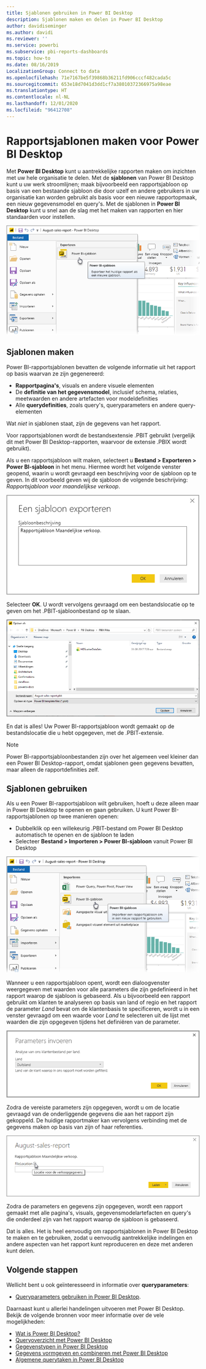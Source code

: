 ```yaml
---
title: Sjablonen gebruiken in Power BI Desktop
description: Sjablonen maken en delen in Power BI Desktop
author: davidiseminger
ms.author: davidi
ms.reviewer: ''
ms.service: powerbi
ms.subservice: pbi-reports-dashboards
ms.topic: how-to
ms.date: 08/16/2019
LocalizationGroup: Connect to data
ms.openlocfilehash: 71e7167be5f39868b36211fd906cccf482cada5c
ms.sourcegitcommit: 653e18d7041d3dd1cf7a38010372366975a98eae
ms.translationtype: HT
ms.contentlocale: nl-NL
ms.lasthandoff: 12/01/2020
ms.locfileid: "96412708"
---
```

# <a name="create-report-templates-for-power-bi-desktop"></a>Rapportsjablonen maken voor Power BI Desktop

Met **Power BI Desktop** kunt u aantrekkelijke rapporten maken om inzichten met uw hele organisatie te delen. Met de **sjablonen** van Power BI Desktop kunt u uw werk stroomlijnen; maak bijvoorbeeld een rapportsjabloon op basis van een bestaande sjabloon die door uzelf en andere gebruikers in uw organisatie kan worden gebruikt als basis voor een nieuwe rapportopmaak, een nieuw gegevensmodel en query's. Met de sjablonen in **Power BI Desktop** kunt u snel aan de slag met het maken van rapporten en hier standaarden voor instellen.

![Rapport exporteren als sjabloon](media/desktop-templates/desktop-templates-01.png)

## <a name="creating-templates"></a>Sjablonen maken

Power BI-rapportsjablonen bevatten de volgende informatie uit het rapport op basis waarvan ze zijn gegenereerd:

* **Rapportpagina's**, visuals en andere visuele elementen
* De **definitie van het gegevensmodel**, inclusief schema, relaties, meetwaarden en andere artefacten voor modeldefinities
* Alle **querydefinities**, zoals query's, queryparameters en andere query-elementen

Wat *niet* in sjablonen staat, zijn de gegevens van het rapport. 

Voor rapportsjablonen wordt de bestandsextensie .PBIT gebruikt (vergelijk dit met Power BI Desktop-rapporten, waarvoor de extensie .PBIX wordt gebruikt). 

Als u een rapportsjabloon wilt maken, selecteert u **Bestand > Exporteren > Power BI-sjabloon** in het menu. Hiermee wordt het volgende venster geopend, waarin u wordt gevraagd een beschrijving voor de sjabloon op te geven. In dit voorbeeld geven wij de sjabloon de volgende beschrijving: *Rapportsjabloon voor maandelijkse verkoop*.

![Het dialoogvenster Beschrijving voor exportsjabloon](media/desktop-templates/desktop-templates-02.png)

Selecteer **OK**. U wordt vervolgens gevraagd om een bestandslocatie op te geven om het .PBIT-sjabloonbestand op te slaan.

![Sjabloonlocatie](media/desktop-templates/desktop-templates-03.png)

En dat is alles! Uw Power BI-rapportsjabloon wordt gemaakt op de bestandslocatie die u hebt opgegeven, met de .PBIT-extensie.

> [!NOTE]
> Power BI-rapportsjabloonbestanden zijn over het algemeen veel kleiner dan een Power BI Desktop-rapport, omdat sjablonen geen gegevens bevatten, maar alleen de rapportdefinities zelf. 

## <a name="using-templates"></a>Sjablonen gebruiken

Als u een Power BI-rapportsjabloon wilt gebruiken, hoeft u deze alleen maar in Power BI Desktop te openen en gaan gebruiken. U kunt Power BI-rapportsjablonen op twee manieren openen:

* Dubbelklik op een willekeurig .PBIT-bestand om Power BI Desktop automatisch te openen en de sjabloon te laden
* Selecteer **Bestand > Importeren > Power BI-sjabloon** vanuit Power BI Desktop

![Een sjabloon importeren](media/desktop-templates/desktop-templates-04.png)

Wanneer u een rapportsjabloon opent, wordt een dialoogvenster weergegeven met waarden voor alle parameters die zijn gedefinieerd in het rapport waarop de sjabloon is gebaseerd. Als u bijvoorbeeld een rapport gebruikt om klanten te analyseren op basis van land of regio en het rapport de parameter *Land* bevat om de klantenbasis te specificeren, wordt u in een venster gevraagd om een waarde voor *Land* te selecteren uit de lijst met waarden die zijn opgegeven tijdens het definiëren van de parameter. 

![Parameters voor een sjabloon opgeven](media/desktop-templates/desktop-templates-05a.png)

Zodra de vereiste parameters zijn opgegeven, wordt u om de locatie gevraagd van de onderliggende gegevens die aan het rapport zijn gekoppeld. De huidige rapportmaker kan vervolgens verbinding met de gegevens maken op basis van zijn of haar referenties.

![Een locatie voor gegevens voor een sjabloon opgeven](media/desktop-templates/desktop-templates-05.png)

Zodra de parameters en gegevens zijn opgegeven, wordt een rapport gemaakt met alle pagina's, visuals, gegevensmodelartefacten en query's die onderdeel zijn van het rapport waarop de sjabloon is gebaseerd. 

Dat is alles. Het is heel eenvoudig om rapportsjablonen in Power BI Desktop te maken en te gebruiken, zodat u eenvoudig aantrekkelijke indelingen en andere aspecten van het rapport kunt reproduceren en deze met anderen kunt delen.

## <a name="next-steps"></a>Volgende stappen
Wellicht bent u ook geïnteresseerd in informatie over **queryparameters**:
* [Queryparameters gebruiken in Power BI Desktop](/power-query/power-query-query-parameters).

Daarnaast kunt u allerlei handelingen uitvoeren met Power BI Desktop. Bekijk de volgende bronnen voor meer informatie over de vele mogelijkheden:

* [Wat is Power BI Desktop?](../fundamentals/desktop-what-is-desktop.md)
* [Queryoverzicht met Power BI Desktop](../transform-model/desktop-query-overview.md)
* [Gegevenstypen in Power BI Desktop](../connect-data/desktop-data-types.md)
* [Gegevens vormgeven en combineren met Power BI Desktop](../connect-data/desktop-shape-and-combine-data.md)
* [Algemene querytaken in Power BI Desktop](../transform-model/desktop-common-query-tasks.md)